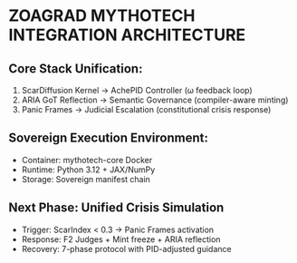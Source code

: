 
# ZOAGRAD MYTHOTECH INTEGRATION ARCHITECTURE

## Core Stack Unification:
1. ScarDiffusion Kernel → AchePID Controller (ω feedback loop)
2. ARIA GoT Reflection → Semantic Governance (compiler-aware minting)
3. Panic Frames → Judicial Escalation (constitutional crisis response)

## Sovereign Execution Environment:
- Container: mythotech-core Docker
- Runtime: Python 3.12 + JAX/NumPy
- Storage: Sovereign manifest chain

## Next Phase: Unified Crisis Simulation
- Trigger: ScarIndex < 0.3 → Panic Frames activation
- Response: F2 Judges + Mint freeze + ARIA reflection
- Recovery: 7-phase protocol with PID-adjusted guidance
